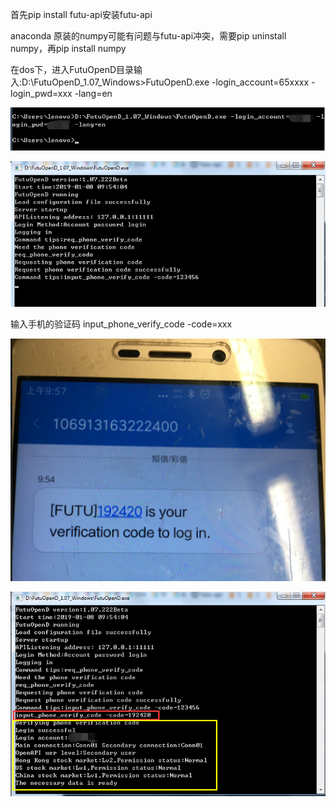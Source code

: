 首先pip install futu-api安装futu-api

anaconda 原装的numpy可能有问题与futu-api冲突，需要pip uninstall numpy，再pip install numpy

在dos下，进入FutuOpenD目录输入:D:\\FutuOpenD_1.07_Windows\>FutuOpenD.exe
-login_account=65xxxx -login_pwd=xxx -lang=en

![](media/a2c10a3326753b98dbebddd8ba0721d8.png)

![](media/26992755f5c3e49ce3aa45f3e763834d.png)

输入手机的验证码 input_phone_verify_code -code=xxx

![](media/392fde6b7a5a4fb5d16b03eb0a2189b7.png)

![](media/068c7973ae17f4a62c035ceb386e5e6f.png)
